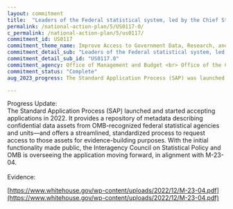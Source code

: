 ```yaml
---
layout: commitment
title:  "Leaders of the Federal statistical system, led by the Chief Statistician of the United States, recently launched a Standard Application Process… This significant achievement is a launching pad for additional seamless support for greater evidence building"
permalink: /national-action-plan/5/US0117-0/
c_permalink: /national-action-plan/5/us0117/
commitment_id: US0117
commitment_theme_name: Improve Access to Government Data, Research, and Information
commitment_detail_sub: "Leaders of the Federal statistical system, led by the Chief Statistician of the United States, recently launched a Standard Application Process… This significant achievement is a launching pad for additional seamless support for greater evidence building"
commitment_detail_sub_id: "US0117.0"
commitment_agency: Office of Management and Budget <br> Office of the Chief Statistician
commitment_status: "Complete"
aug_2023_progress: The Standard Application Process (SAP) was launched and application acceptance started in 2022. The Interagency Council on Statistical Policy continues to engage with SAP stakeholders and is adding new features and metadata to the SAP inventory. Regular updates on progress can be found at the following link. <a href="https://ncses.nsf.gov/about/standard-application-process">https://ncses.nsf.gov/about/standard-application-process</a>

---
```

Progress Update:<br>
The Standard Application Process (SAP) launched and started accepting applications in 2022. It provides a repository of metadata describing confidential data assets from OMB-recognized federal statistical agencies and units—and offers a streamlined, standardized process to request access to those assets for evidence-building purposes. With the initial functionality made public, the Interagency Council on Statistical Policy and OMB is overseeing the application moving forward, in alignment with M-23-04.
<br>
<br>
Evidence:<br>

[https://www.whitehouse.gov/wp-content/uploads/2022/12/M-23-04.pdf](https://www.whitehouse.gov/wp-content/uploads/2022/12/M-23-04.pdf)